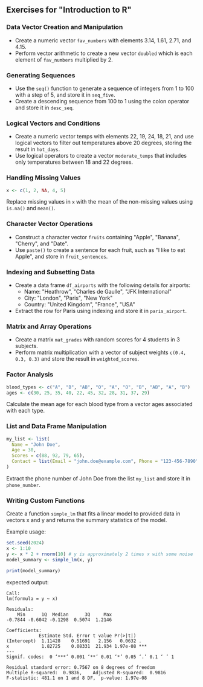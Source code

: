 ## Exercises for "Introduction to R"

### Data Vector Creation and Manipulation

- Create a numeric vector `fav_numbers` with elements 3.14, 1.61, 2.71, and 4.15.
- Perform vector arithmetic to create a new vector `doubled` which is each element of `fav_numbers` multiplied by 2.

### Generating Sequences

- Use the `seq()` function to generate a sequence of integers from 1 to 100 with a step of 5, and store it in `seq_five`.
- Create a descending sequence from 100 to 1 using the colon operator and store it in `desc_seq`.


### Logical Vectors and Conditions

- Create a numeric vector temps with elements 22, 19, 24, 18, 21, and use logical vectors to filter out temperatures above 20 degrees, storing the result in `hot_days`.
- Use logical operators to create a vector `moderate_temps` that includes only temperatures between 18 and 22 degrees.

### Handling Missing Values

```r
x <- c(1, 2, NA, 4, 5)
```

Replace missing values in `x` with the mean of the non-missing values using `is.na()` and `mean()`.

### Character Vector Operations

- Construct a character vector `fruits` containing "Apple", "Banana", "Cherry", and "Date".
- Use `paste()` to create a sentence for each fruit, such as "I like to eat Apple", and store in `fruit_sentences`.

### Indexing and Subsetting Data

- Create a data frame `df_airports` with the following details for airports:
    - Name: "Heathrow", "Charles de Gaulle", "JFK International"
    - City: "London", "Paris", "New York"
    - Country: "United Kingdom", "France", "USA"
- Extract the row for Paris using indexing and store it in `paris_airport`.


### Matrix and Array Operations

- Create a matrix `mat_grades` with random scores for 4 students in 3 subjects.
- Perform matrix multiplication with a vector of subject weights `c(0.4, 0.3, 0.3)` and store the result in `weighted_scores`.

### Factor Analysis
```r
blood_types <- c("A", "B", "AB", "O", "A", "O", "B", "AB", "A", "B")
ages <- c(30, 25, 35, 40, 22, 45, 32, 28, 31, 37, 29)
```

Calculate the mean age for each blood type from a vector ages associated with each type.

### List and Data Frame Manipulation
```r
my_list <- list(
  Name = "John Doe",
  Age = 30,
  Scores = c(88, 92, 79, 65),
  Contact = list(Email = "john.doe@example.com", Phone = "123-456-7890")
)
```
Extract the phone number of John Doe from the list `my_list` and store it in `phone_number`.

### Writing Custom Functions
Create a function `simple_lm` that fits a linear model to provided data in vectors x and y and returns the summary statistics of the model.

Example usage:
```r
set.seed(2024)
x <- 1:10
y <- x * 2 + rnorm(10) # y is approximately 2 times x with some noise
model_summary <- simple_lm(x, y)

print(model_summary)
```

expected output:
```
Call:
lm(formula = y ~ x)

Residuals:
    Min      1Q  Median      3Q     Max 
-0.7844 -0.6042 -0.1298  0.5074  1.2146 

Coefficients:
            Estimate Std. Error t value Pr(>|t|)    
(Intercept)  1.11428    0.51691   2.156   0.0632 .  
x            1.82725    0.08331  21.934 1.97e-08 ***
---
Signif. codes:  0 ‘***’ 0.001 ‘**’ 0.01 ‘*’ 0.05 ‘.’ 0.1 ‘ ’ 1

Residual standard error: 0.7567 on 8 degrees of freedom
Multiple R-squared:  0.9836,	Adjusted R-squared:  0.9816 
F-statistic: 481.1 on 1 and 8 DF,  p-value: 1.97e-08
```
